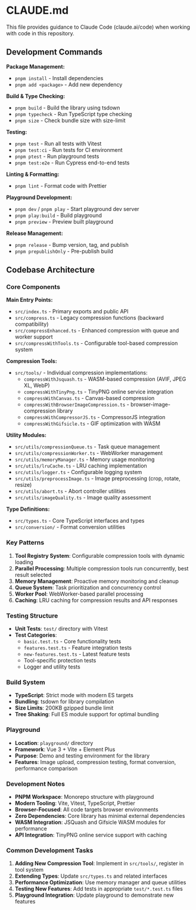 # CLAUDE.md

This file provides guidance to Claude Code (claude.ai/code) when working with code in this repository.

## Development Commands

**Package Management:**
- `pnpm install` - Install dependencies
- `pnpm add <package>` - Add new dependency

**Build & Type Checking:**
- `pnpm build` - Build the library using tsdown
- `pnpm typecheck` - Run TypeScript type checking
- `pnpm size` - Check bundle size with size-limit

**Testing:**
- `pnpm test` - Run all tests with Vitest
- `pnpm test:ci` - Run tests for CI environment
- `pnpm ptest` - Run playground tests
- `pnpm test:e2e` - Run Cypress end-to-end tests

**Linting & Formatting:**
- `pnpm lint` - Format code with Prettier

**Playground Development:**
- `pnpm dev` / `pnpm play` - Start playground dev server
- `pnpm play:build` - Build playground
- `pnpm preview` - Preview built playground

**Release Management:**
- `pnpm release` - Bump version, tag, and publish
- `pnpm prepublishOnly` - Pre-publish build

## Codebase Architecture

### Core Components

**Main Entry Points:**
- `src/index.ts` - Primary exports and public API
- `src/compress.ts` - Legacy compression functions (backward compatibility)
- `src/compressEnhanced.ts` - Enhanced compression with queue and worker support
- `src/compressWithTools.ts` - Configurable tool-based compression system

**Compression Tools:**
- `src/tools/` - Individual compression implementations:
  - `compressWithJsquash.ts` - WASM-based compression (AVIF, JPEG XL, WebP)
  - `compressWithTinyPng.ts` - TinyPNG online service integration
  - `compressWithCanvas.ts` - Canvas-based compression
  - `compressWithBrowserImageCompression.ts` - browser-image-compression library
  - `compressWithCompressorJS.ts` - CompressorJS integration
  - `compressWithGifsicle.ts` - GIF optimization with WASM

**Utility Modules:**
- `src/utils/compressionQueue.ts` - Task queue management
- `src/utils/compressionWorker.ts` - WebWorker management
- `src/utils/memoryManager.ts` - Memory usage monitoring
- `src/utils/lruCache.ts` - LRU caching implementation
- `src/utils/logger.ts` - Configurable logging system
- `src/utils/preprocessImage.ts` - Image preprocessing (crop, rotate, resize)
- `src/utils/abort.ts` - Abort controller utilities
- `src/utils/imageQuality.ts` - Image quality assessment

**Type Definitions:**
- `src/types.ts` - Core TypeScript interfaces and types
- `src/conversion/` - Format conversion utilities

### Key Patterns

1. **Tool Registry System**: Configurable compression tools with dynamic loading
2. **Parallel Processing**: Multiple compression tools run concurrently, best result selected
3. **Memory Management**: Proactive memory monitoring and cleanup
4. **Queue System**: Task prioritization and concurrency control
5. **Worker Pool**: WebWorker-based parallel processing
6. **Caching**: LRU caching for compression results and API responses

### Testing Structure

- **Unit Tests**: `test/` directory with Vitest
- **Test Categories**:
  - `basic.test.ts` - Core functionality tests
  - `features.test.ts` - Feature integration tests
  - `new-features.test.ts` - Latest feature tests
  - Tool-specific protection tests
  - Logger and utility tests

### Build System

- **TypeScript**: Strict mode with modern ES targets
- **Bundling**: tsdown for library compilation
- **Size Limits**: 200KB gzipped bundle limit
- **Tree Shaking**: Full ES module support for optimal bundling

### Playground

- **Location**: `playground/` directory
- **Framework**: Vue 3 + Vite + Element Plus
- **Purpose**: Demo and testing environment for the library
- **Features**: Image upload, compression testing, format conversion, performance comparison

### Development Notes

- **PNPM Workspace**: Monorepo structure with playground
- **Modern Tooling**: Vite, Vitest, TypeScript, Prettier
- **Browser-Focused**: All code targets browser environments
- **Zero Dependencies**: Core library has minimal external dependencies
- **WASM Integration**: JSQuash and Gifsicle WASM modules for performance
- **API Integration**: TinyPNG online service support with caching

### Common Development Tasks

1. **Adding New Compression Tool**: Implement in `src/tools/`, register in tool system
2. **Extending Types**: Update `src/types.ts` and related interfaces
3. **Performance Optimization**: Use memory manager and queue utilities
4. **Testing New Features**: Add tests in appropriate `test/*.test.ts` files
5. **Playground Integration**: Update playground to demonstrate new features